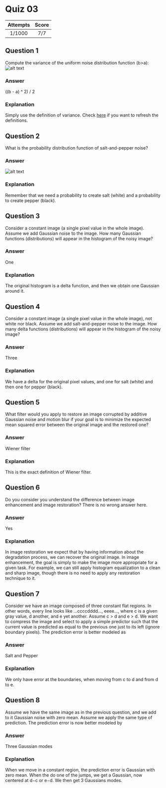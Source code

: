 Quiz 03  
=======  

|Attempts|Score|  
|:------:|:---:|  
|  1/1000|  7/7|  

Question 1  
----------  
Compute the variance of the uniform noise distribution function (b>a):  
![alt text](https://github.com/UtkarshPathrabe/Image-and-Video-Processing--From-Mars-to-Hollywood-with-a-stop-at-the-Hospital--Duke-University/blob/master/Weekly%20Quizzes/Quiz%2004/Quiz04Ques01.png "Mask")  

### Answer  
((b - a) ^ 2) / 2  

### Explanation  
Simply use the definition of variance. Check [here](http://www.mathsisfun.com/data/standard-deviation.html "Math Is Fun") if you want to refresh the definitions.

Question 2  
----------  
What is the probability distribution function of salt-and-pepper noise?  

### Answer  
![alt text](https://github.com/UtkarshPathrabe/Image-and-Video-Processing--From-Mars-to-Hollywood-with-a-stop-at-the-Hospital--Duke-University/blob/master/Weekly%20Quizzes/Quiz%2004/Quiz04Ques02.png "Mask")  

### Explanation  
Remember that we need a probability to create salt (white) and a probability to create pepper (black).  

Question 3
----------  
Consider a constant image (a single pixel value in the whole image). Assume we add Gaussian noise to the image. How many Gaussian functions (distributions) will appear in the histogram of the noisy image?  

### Answer  
One  

### Explanation  
The original histogram is a delta function, and then we obtain one Gaussian around it.  

Question 4
----------  
Consider a constant image (a single pixel value in the whole image), not white nor black. Assume we add salt-and-pepper noise to the image. How many delta functions (distributions) will appear in the histogram of the noisy image?  

### Answer  
Three  

### Explanation  
We have a delta for the original pixel values, and one for salt (white) and then one for pepper (black).  

Question 5
----------  
What filter would you apply to restore an image corrupted by additive Gaussian noise and motion blur if your goal is to minimize the expected mean squared error between the original image and the restored one?  

### Answer  
Wiener filter   

### Explanation  
This is the exact definition of Wiener filter.  

Question 6
----------  
Do you consider you understand the difference between image enhancement and image restoration? There is no wrong answer here.  

### Answer  
Yes  

### Explanation  
In image restoration we expect that by having information about the degradation process, we can recover the original image. In image enhancement, the goal is simply to make the image more appropriate for a given task. For example, we can still apply histogram equalization to a clean and sharp image, though there is no need to apply any restoration technique to it.  

Question 7
----------
Consider we have an image composed of three constant flat regions. In other words, every line looks like ...ccccdddd..., eeee..., where c is a given gray value, d another, and e yet another. Assume c > d and e > d. We want to compress the image and select to apply a simple predictor such that the current value is predicted as equal to the previous one just to its left (ignore boundary pixels). The prediction error is better modeled as  

### Answer  
Salt and Pepper  

### Explanation  
We only have error at the boundaries, when moving from c to d and from d to e.  

Question 8
----------  
Assume we have the same image as in the previous question, and we add to it Gaussian noise with zero mean. Assume we apply the same type of prediction. The prediction error is now better modeled by  

### Answer  
Three Gaussian modes  

### Explanation  
When we move in a constant region, the prediction error is Gaussian with zero mean. When the do one of the jumps, we get a Gaussian, now centered at d−c or e−d. We then get 3 Gaussians modes.  
